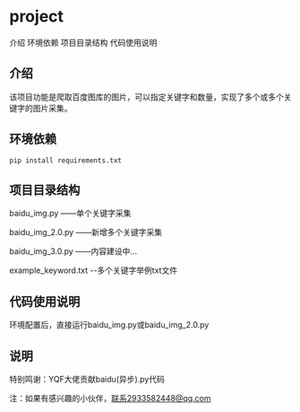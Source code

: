 # project

介绍 环境依赖 项目目录结构 代码使用说明

## 介绍

该项目功能是爬取百度图库的图片，可以指定关键字和数量，实现了多个或多个关键字的图片采集。

## 环境依赖
``pip install requirements.txt``


## 项目目录结构

baidu_img.py ——单个关键字采集

baidu_img_2.0.py ——新增多个关键字采集

baidu_img_3.0.py ——内容建设中...

example_keyword.txt     --多个关键字举例txt文件

## 代码使用说明

环境配置后，直接运行baidu_img.py或baidu_img_2.0.py

## 说明
特别鸣谢：YQF大佬贡献baidu(异步).py代码

注：如果有感兴趣的小伙伴，联系2933582448@qq.com

